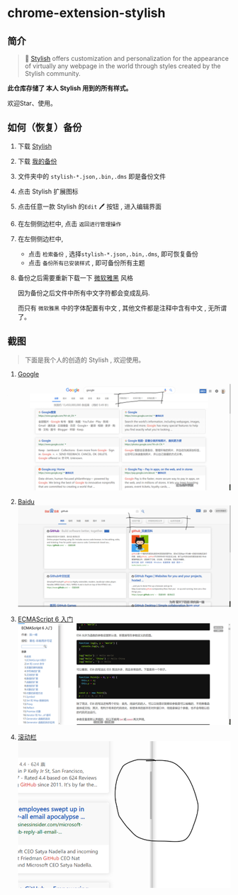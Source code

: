 



# chrome-extension-stylish

## 简介




> :star2: [Stylish](https://github.com/stylish-userstyles/stylish) offers customization and personalization for the appearance of virtually any webpage in the world through styles created by the Stylish community.



**此仓库存储了 本人 Stylish 用到的所有样式。**

欢迎Star、使用。



## 如何（恢复）备份

1. 下载 [Stylish](https://chrome.google.com/webstore/detail/stylish-custom-themes-for/fjnbnpbmkenffdnngjfgmeleoegfcffe)

2. 下载 [我的备份](https://github.com/Tomotoes/stylish/archive/v1.0.zip)

3. 文件夹中的 `stylish-*.json,.bin,.dms` 即是备份文件

4. 点击 Stylish 扩展图标

5. 点击任意一款 Stylish 的`Edit` :pen: 按钮 , 进入编辑界面

6. 在左侧侧边栏中, 点击 `返回进行管理操作`

7. 在左侧侧边栏中, 

   - 点击 `检索备份` , 选择`stylish-*.json,.bin,.dms`, 即可恢复备份
   - 点击 `备份所有已安装样式` , 即可备份所有主题

8. 备份之后需要重新下载一下 [微软雅黑](http://userstyles.org/styles/126234) 风格

   因为备份之后文件中所有中文字符都会变成乱码.

   而只有 `微软雅黑` 中的字体配置有中文 , 其他文件都是注释中含有中文 , 无所谓了。

   
## 截图

> 下面是我个人的创造的 Stylish , 欢迎使用。

1. [Google](https://userstyles.org/styles/168170/tomotoes-for-google)

  ![1548403400589](assets/README/1548403400589.png)

2. [Baidu](https://userstyles.org/styles/168173/tomotoes-for-baidu)
  ![1548403429438](assets/README/1548403429438.png)

3. [ECMAScript 6 入门](https://userstyles.org/styles/168173/tomotoes-for-baidu)
  ![1548403429438](assets/README/1548425079(1).jpg)

4. [滚动栏](https://userstyles.org/styles/168327/tomotoes-for-scrollbar)
	![15436679109](assets/README/1548737332(1).jpg)